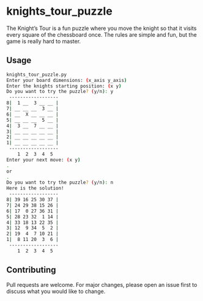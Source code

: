 # knights_tour_puzzle
The Knight’s Tour is a fun puzzle where you move the knight so that it visits every square of the chessboard once. The rules are simple and fun, but the game is really hard to master.

## Usage

```bash
knights_tour_puzzle.py
Enter your board dimensions: (x_axis y_axis)
Enter the knights starting position: (x y)
Do you want to try the puzzle? (y/n): y
 ------------------
8|  1 __  3 __ __ |
7| __ __ __  3 __ |
6| __  X __ __ __ |
5| __ __ __  5 __ |
4|  3 __  7 __ __ |
3| __ __ __ __ __ |
2| __ __ __ __ __ |
1| __ __ __ __ __ |
 ------------------
    1  2  3  4  5
Enter your next move: (x y)
.
or
.
Do you want to try the puzzle? (y/n): n
Here is the solution!
 ------------------
8| 39 16 25 30 37 |
7| 24 29 38 15 26 |
6| 17  0 27 36 31 |
5| 28 23 32  1 14 |
4| 33 18 13 22 35 |
3| 12  9 34  5  2 |
2| 19  4  7 10 21 |
1|  8 11 20  3  6 |
 ------------------
    1  2  3  4  5
```

## Contributing

Pull requests are welcome. For major changes, please open an issue first to discuss what you would like to change.
